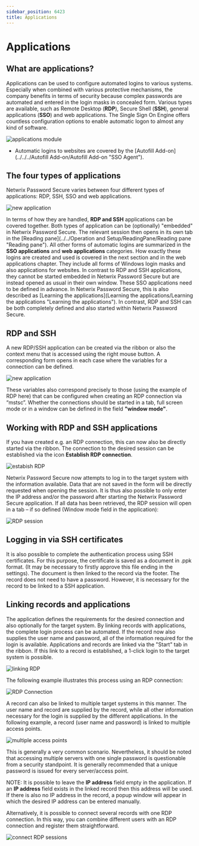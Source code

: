 ```yaml
---
sidebar_position: 6423
title: Applications
---
```


# Applications

## What are applications?

Applications can be used to configure automated logins to various systems. Especially when combined with various protective mechanisms, the company benefits in terms of security because complex passwords are automated and entered in the login masks in concealed form. Various types are available, such as Remote Desktop (**RDP**), Secure Shell (**SSH**), general applications (**SSO**) and web applications. The Single Sign On Engine offers countless configuration options to enable automatic logon to almost any kind of software.

![applications module](../../../../../../../../static/images/PasswordSecure_9.2/Content/Resources/Images/applications_1-en.png "applications module")

* Automatic logins to websites are covered by the [Autofill Add-on](../../../Autofill Add-on/Autofill Add-on "SSO Agent").

## The four types of applications

Netwrix Password Secure varies between four different types of applications: RDP, SSH, SSO and web applications.

![new application](../../../../../../../../static/images/PasswordSecure_9.2/Content/Resources/Images/applications_2-en.png "new application")

In terms of how they are handled, **RDP and SSH** applications can be covered together. Both types of application can be (optionally) "embedded" in Netwrix Password Secure. The relevant session then opens in its own tab in the [Reading pane](../../Operation and Setup/ReadingPane/Reading pane "Reading pane"). All other forms of automatic logins are summarized in the **SSO applications** and **web applications** categories. How exactly these logins are created and used is covered in the next section and in the web applications chapter. They include all forms of Windows login masks and also applications for websites. In contrast to RDP and SSH applications, they cannot be started embedded in Netwrix Password Secure but are instead opened as usual in their own window. These SSO applications need to be defined in advance. In Netwrix Password Secure, this is also described as [Learning the applications](Learning the applications/Learning the applications "Learning the applications"). In contrast, RDP and SSH can be both completely defined and also started within Netwrix Password Secure.

## RDP and SSH

A new RDP/SSH application can be created via the ribbon or also the context menu that is accessed using the right mouse button. A corresponding form opens in each case where the variables for a connection can be defined.

![new application](../../../../../../../../static/images/PasswordSecure_9.2/Content/Resources/Images/applications_3-en.png "new application")

These variables also correspond precisely to those (using the example of RDP here) that can be configured when creating an RDP connection via “mstsc”. Whether the connections should be started in a tab, full screen mode or in a window can be defined in the field **"window mode"**.

## Working with RDP and SSH applications

If you have created e.g. an RDP connection, this can now also be directly started via the ribbon. The connection to the desired session can be established via the icon **Establish RDP connection**.

![estabish RDP](../../../../../../../../static/images/PasswordSecure_9.2/Content/Resources/Images/applications_4-en.png "estabish RDP")

Netwrix Password Secure now attempts to log in to the target system with the information available. Data that are not saved in the form will be directly requested when opening the session. It is thus also possible to only enter the IP address and/or the password after starting the Netwrix Password Secure application. If all data has been retrieved, the RDP session will open in a tab – if so defined (Window mode field in the application):

![RDP session](../../../../../../../../static/images/PasswordSecure_9.2/Content/Resources/Images/applications_5-en.png "RDP session")

## Logging in via SSH certificates

It is also possible to complete the authentication process using SSH certificates. For this purpose, the certificate is saved as a document in .ppk format. (It may be necessary to firstly approve this file ending in the settings). The document is then linked to the record via the footer. The record does not need to have a password. However, it is necessary for the record to be linked to a SSH application.

## Linking records and applications

The application defines the requirements for the desired connection and also optionally for the target system. By linking records with applications, the complete login process can be automated. If the record now also supplies the user name and password, all of the information required for the login is available. Applications and records are linked via the "Start" tab in the ribbon. If this link to a record is established, a 1-click login to the target system is possible.

![linking RDP](../../../../../../../../static/images/PasswordSecure_9.2/Content/Resources/Images/applications_6-en.png "linking RDP")

The following example illustrates this process using an RDP connection:

![RDP Connection](../../../../../../../../static/images/PasswordSecure_9.2/Content/Resources/Images/applications_7-en.png "RDP Connection")

A record can also be linked to multiple target systems in this manner. The user name and record are supplied by the record, while all other information necessary for the login is supplied by the different applications. In the following example, a record (user name and password) is linked to multiple access points.

![multiple access points](../../../../../../../../static/images/PasswordSecure_9.2/Content/Resources/Images/applications_8-en.png "multiple access points")

This is generally a very common scenario. Nevertheless, it should be noted that accessing multiple servers with one single password is questionable from a security standpoint. It is generally recommended that a unique password is issued for every server/access point.

NOTE: It is possible to leave the **IP address** field empty in the application. If an **IP address** field exists in the linked record then this address will be used. If there is also no IP address in the record, a popup window will appear in which the desired IP address can be entered manually.

Alternatively, it is possible to connect several records with one RDP connection.
In this way, you can combine different users with an RDP connection and register them straightforward.

![connect RDP sessions](../../../../../../../../static/images/PasswordSecure_9.2/Content/Resources/Images/applications_9-en.jpg "connect RDP sessions")